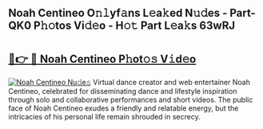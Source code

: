 ## Noah Centineo O𝚗𝚕yf𝚊ns L𝚎a𝚔ed N𝚞𝚍es - Part-QK0 P𝚑𝚘tos Vi𝚍𝚎o - H𝚘𝚝 Part L𝚎a𝚔s 63wRJ

# <h2><a href="http://kfd8i5.oniu.top/?m=Noah+Centineo">🔗👉 🔴 Noah Centineo P𝚑ot𝚘𝚜 V𝚒d𝚎o</a></h2>

[![Noah Centineo Nu𝚍e𝚜](https://i.imgur.com/0qMVB7G.gif)](http://kfd8i5.oniu.top/?m=Noah+Centineo)
Virtual dance creator and web entertainer Noah Centineo, celebrated for disseminating dance and lifestyle inspiration through solo and collaborative performances and short videos. The public face of Noah Centineo exudes a friendly and relatable energy, but the intricacies of his personal life remain shrouded in secrecy.  
